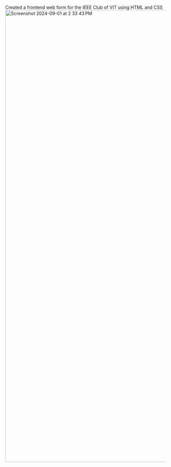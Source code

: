 Created a frontend web form for the IEEE Club of VIT using HTML and CSS
<img width="1420" alt="Screenshot 2024-09-01 at 2 33 43 PM" src="https://github.com/user-attachments/assets/9373ca27-9784-4067-80e9-b8d41ba31772">
